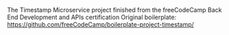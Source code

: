 The Timestamp Microservice project finished from the freeCodeCamp Back End Development and APIs certification
Original boilerplate: https://github.com/freeCodeCamp/boilerplate-project-timestamp/ 
